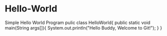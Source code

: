 # Hello-World
Simple Hello World Program
pulic class HelloWorld{
  public static void main(String args[]){
    System.out.println("Hello Buddy, Welcome to Git!"); 
  }
}
